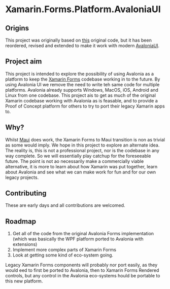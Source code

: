 # Xamarin.Forms.Platform.AvaloniaUI

## Origins
This project was originally based on [this](https://github.com/zhongzf/Xamarin.Forms.Platform.Avalonia) original code, but it has been reordered, revised and extended to make it work with modern [AvaloniaUI](https://avaloniaui.net/).

## Project aim
This project is intended to explore the possibility of using Avalonia as a platform to keep the [Xamarin Forms](https://github.com/xamarin/Xamarin.Forms) codebase working in to the future. By using Avalonia UI we remove the need to write teh same code for multiple platforms. Avalonia already supports Windows, MacOS, iOS, Android and Linux from one codebase. This project ais to get as much of the original Xamarin codebase working with Avalonia as is feasable, and to provide a Proof of Concept platform for others to try to port their legacy Xamarin apps to.

## Why?
Whilst [Maui](https://dotnet.microsoft.com/en-us/apps/maui) does work, the Xamarin Forms to Maui transition is non as trivial as some would imply. We hope in this project to explore an alternate idea. The reality is, this is not a professional project, nor is the codebase in any way complete. So we will essentially play catchup for the foreseeable future. The point is not ao necessarily make a commercially viable alternative, it is more to learn about how Xamarin was put together, learn about Avalonia and see what we can make work for fun and for our own legacy projects.  

## Contributing
These are early days and all contributions are welcomed.

## Roadmap

1. Get all of the code from the original Avalonia Forms implementation (which was basically the WPF platform ported to Avalonia with extensions)
2. Implement more complex parts of Xamarin Forms
3. Look at getting some kind of eco-system going.

Legacy Xamarin Forms components will probably nor port easily, as they would eed to first be ported to Avalonia, then to Xamarin Forms Rendered controls, but any control in the Avalonia eco-systems hould be portable to this new platform. 